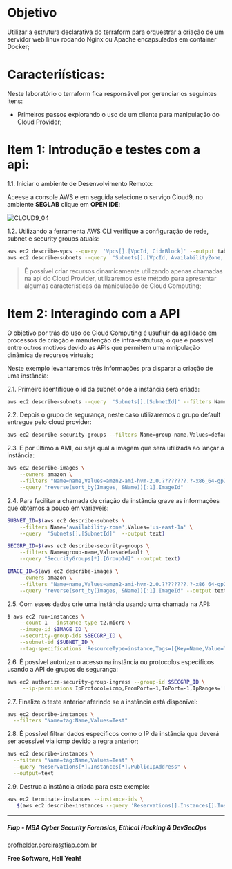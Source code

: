 # Objetivo

Utilizar a estrutura declarativa do terraform para orquestrar a criação de um servidor web linux rodando Nginx ou Apache encapsulados em container Docker;

# Caracteriísticas:

Neste laboratório o terraform fica responsável por gerenciar os seguintes itens:

- Primeiros passos explorando o uso de um cliente para manipulação do Cloud Provider;

# Item 1: Introdução e testes com a api:

1.1. Iniciar o ambiente de Desenvolvimento Remoto:

Aceese a console AWS e em seguida selecione o serviço Cloud9, no ambiente **SEGLAB** clique em **OPEN IDE**:

![CLOUD9_04](https://github.com/fiapsecdevops/mba_devsecops/blob/main/cloud9/images/CLOUD9_04.PNG)

1.2. Utilizando a ferramenta AWS CLI verifique a configuração de rede, subnet e security groups atuais:

```sh
aws ec2 describe-vpcs --query  'Vpcs[].[VpcId, CidrBlock]' --output table
aws ec2 describe-subnets --query  'Subnets[].[VpcId, AvailabilityZone, CidrBlock]' --output table
```

> É possível criar recursos dinamicamente utilizando apenas chamadas na api do Cloud Provider, utilizaremos este método para apresentar algumas características da manipulação de Cloud Computing;

# Item 2: Interagindo com a API

O objetivo por trás do uso de Cloud Computing é usufluir da agilidade em processos de criação e manutenção de infra-estrutura, o que é possível entre outros motivos devido as APIs que permitem uma mnipulação dinâmica de recursos virtuais;

Neste exemplo levantaremos três informações pra disparar a criação de uma instância:

2.1. Primeiro identifique o id da subnet onde a instância será criada:

```sh
aws ec2 describe-subnets --query  'Subnets[].[SubnetId]' --filters Name='availability-zone',Values='us-east-1a'
```

2.2. Depois o grupo de segurança, neste caso utilizaremos o grupo default entregue pelo cloud provider:

```sh
aws ec2 describe-security-groups --filters Name=group-name,Values=default --query "SecurityGroups[*].[GroupId]"
```

2.3. E por último a AMI, ou seja qual a imagem que será utilizada ao lançar a instância:

```sh
aws ec2 describe-images \
    --owners amazon \
    --filters "Name=name,Values=amzn2-ami-hvm-2.0.????????.?-x86_64-gp2" "Name=state,Values=available" \
    --query "reverse(sort_by(Images, &Name))[:1].ImageId"
```

2.4. Para facilitar a chamada de criação da instância grave as informações que obtemos a pouco em variaveis:

```sh
SUBNET_ID=$(aws ec2 describe-subnets \
    --filters Name='availability-zone',Values='us-east-1a' \
    --query  'Subnets[].[SubnetId]'  --output text)

SECGRP_ID=$(aws ec2 describe-security-groups \
    --filters Name=group-name,Values=default \
    --query "SecurityGroups[*].[GroupId]" --output text)

IMAGE_ID=$(aws ec2 describe-images \
    --owners amazon \
    --filters "Name=name,Values=amzn2-ami-hvm-2.0.????????.?-x86_64-gp2" "Name=state,Values=available" \
    --query "reverse(sort_by(Images, &Name))[:1].ImageId" --output text)
```

2.5. Com esses dados crie uma instância usando uma chamada na API:

```sh
$ aws ec2 run-instances \
    --count 1 --instance-type t2.micro \
    --image-id $IMAGE_ID \
    --security-group-ids $SECGRP_ID \
    --subnet-id $SUBNET_ID \
    --tag-specifications 'ResourceType=instance,Tags=[{Key=Name,Value=Test}]'
```

2.6. É possível autorizar o acesso na instância ou protocolos específicos usando a API de grupos de segurança:

```sh
aws ec2 authorize-security-group-ingress --group-id $SECGRP_ID \
     --ip-permissions IpProtocol=icmp,FromPort=-1,ToPort=-1,IpRanges='[{CidrIp=0.0.0.0/0}]'
```

2.7. Finalize o teste anterior aferindo se a instância está disponível:

```sh
aws ec2 describe-instances \
  --filters "Name=tag:Name,Values=Test"
```

2.8. É possível filtrar dados especificos como o IP da instância que deverá ser acessível via icmp devido a regra anterior;
```sh
aws ec2 describe-instances \
  --filters "Name=tag:Name,Values=Test" \
  --query "Reservations[*].Instances[*].PublicIpAddress" \
  --output=text
```

2.9. Destrua a instância criada para este exemplo:

```sh
aws ec2 terminate-instances --instance-ids \
   $(aws ec2 describe-instances --query 'Reservations[].Instances[].InstanceId' --filters "Name=tag:Name,Values=Test" --output text)
```
---

##### Fiap - MBA Cyber Security Forensics, Ethical Hacking & DevSecOps
profhelder.pereira@fiap.com.br

**Free Software, Hell Yeah!**
